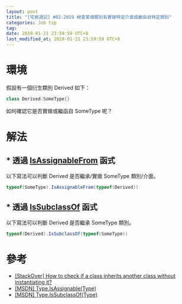 ```yaml
---
layout: post
title: "[宅男週記] #02-2019 檢查某個類別有實做特定介面或繼函自特定類別"
categories: Job tip
tag: 
date: 2019-01-21 23:59:59 UTC+8 
last_modified_at: 2019-01-21 23:59:59 UTC+8 
---
```

# 環境

假設有一個衍生類別 Derived 如下：

```csharp
class Derived:SomeType{}
```
如何確認它是否實做或繼函自 SomeType 呢？

# 解法

## * 透過 [IsAssignableFrom][Ref02] 函式

以下寫法可以判斷 Derived 是否繼承/實做 SomeType 類別/介面。

```csharp
typeof(SomeType).IsAssignableFrom(typeof(Derived))
```

## * 透過 [IsSubclassOf][Ref03] 函式

以下寫法可以判斷 Derived 是否繼承 SomeType 類別。

```csharp
typeof(Derived).IsSubclassOf(typeof(SomeType))
```


# 參考
* [[StackOver] How to check if a class inherits another class without instantiating it?][Ref01]
* [[MSDN] Type.IsAssignable(Type)][Ref02]
* [[MSDN] Type.IsSubclassOf(Type)][Ref03]


[Ref01]:https://stackoverflow.com/questions/8699053/how-to-check-if-a-class-inherits-another-class-without-instantiating-it "How to check if a class inherits another class without instantiating it? "
[Ref02]:https://docs.microsoft.com/en-us/dotnet/api/system.type.isassignablefrom?redirectedfrom=MSDN&view=netframework-4.7.2#System_Type_IsAssignableFrom_System_Type_ "[msdn] Type.IsAssignableFrom(Type)"
[Ref03]:https://docs.microsoft.com/en-us/dotnet/api/system.type.issubclassof?redirectedfrom=MSDN&view=netframework-4.7.2#System_Type_IsSubclassOf_System_Type_ "Type.IsSubclassOf(Type)"